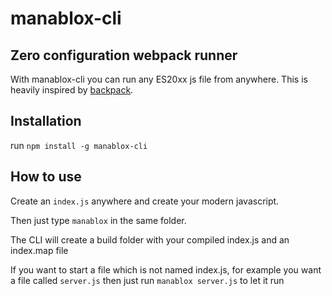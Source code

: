 # manablox-cli

## Zero configuration webpack runner

With manablox-cli you can run any ES20xx js file from anywhere. This is heavily inspired by [backpack](https://github.com/jaredpalmer/backpack).

## Installation

run ```npm install -g manablox-cli```

## How to use

Create an ```index.js``` anywhere and create your modern javascript.

Then just type ```manablox``` in the same folder.

The CLI will create a build folder with your compiled index.js and an index.map file

If you want to start a file which is not named index.js, for example you want a file called ```server.js``` then just run ```manablox server.js``` to let it run



